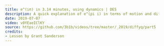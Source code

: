 ```yaml
---
title: e^(iπ) in 3.14 minutes, using dynamics | DE5
description: A quick explanation of e^(pi i) in terms of motion and differential equations
date: 2019-07-07
video: v0YEaeIClKY
source: https://github.com/3b1b/videos/tree/master/_2019/diffyq/part5
credits:
- Lesson by Grant Sanderson
---
```

